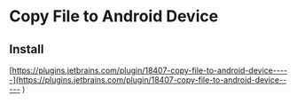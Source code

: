 # Copy File to Android Device

## Install

[https://plugins.jetbrains.com/plugin/18407-copy-file-to-android-device-----](https://plugins.jetbrains.com/plugin/18407-copy-file-to-android-device-----
)